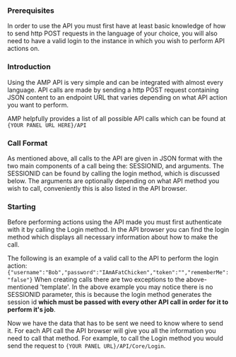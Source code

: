 ### Prerequisites

In order to use the API you must first have at least basic knowledge of how to send http POST requests in the language of your choice, you will also need to have a valid login to the instance in which you wish to perform API actions on.

### Introduction

Using the AMP API is very simple and can be integrated with almost every language. API calls are made by sending a http POST request containing JSON content to an endpoint URL that varies depending on what API action you want to perform. 

AMP helpfully provides a list of all possible API calls which can be found at `{YOUR PANEL URL HERE}/API`

### Call Format

As mentioned above, all calls to the API are given in JSON format with the two main components of a call being the: SESSIONID, and arguments. The SESSIONID can be found by calling the login method, which is discussed below. The arguments are optionally depending on what API method you wish to call, conveniently this is also listed in the API browser. 

### Starting

Before performing actions using the API made you must first authenticate with it by calling the Login method. ln the API browser you can find the login method which displays all necessary information about how to make the call. 

The following is an example of a valid call to the API to perform the login action: `{"username":"Bob","password":"IAmAFatChicken","token":"","rememberMe":"false"}` When creating calls there are two exceptions to the above-mentioned 'template'. In the above example you may notice there is no SESSIONID parameter, this is because the login method generates the session id **which must be passed with every other API call in order for it to perform it's job**. 

Now we have the data that has to be sent we need to know where to send it. For each API call the API browser will give you all the information you need to call that method. For example, to call the Login method you would send the request to `{YOUR PANEL URL}/API/Core/Login`. 



